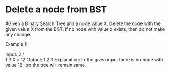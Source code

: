 # Delete a node from BST

#Given a Binary Search Tree and a node value X. Delete the node with the given value X from the BST. If no node with value x exists, then do not make any change. 

Example 1:

Input:
      2
    /   \
   1     3
X = 12
Output: 1 2 3
Explanation: In the given input there
is no node with value 12 , so the tree
will remain same.
